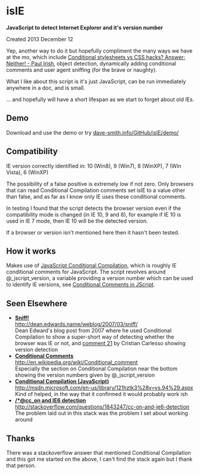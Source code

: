 isIE
====
**JavaScript to detect Internet Explorer and it's version number**

Created 2013 December 12

Yep, another way to do it but hopefully compliment the many ways we have at the mo, which include <a href="http://www.paulirish.com/2008/conditional-stylesheets-vs-css-hacks-answer-neither/">Conditional stylesheets vs CSS hacks? Answer: Neither! - Paul Irish</a>, object detection, dynamically adding conditional comments and user agent sniffing (for the brave or naughty).

What I like about this script is it's just JavaScript, can be run immediately anywhere in a doc, and is small.

... and hopefully will have a short lifespan as we start to forget about old IEs.


Demo
----
Download and use the demo or try <a href="http://dave-smith.info/GitHub/isIE/demo/">dave-smith.info/GitHub/isIE/demo/</a>

Compatibility
-------------

IE version correctly identified in: 10 (Win8), 9 (Win7), 8 (WinXP), 7 (Win Vista), 6 (WinXP)

The possibility of a false positive is extremely low if not zero. Only browsers that can read Conditional Compilation comments set isIE to a value other than false, and as far as I know only IE uses these conditional comments.

In testing I found that the script detects the browser version even if the compatibility mode is changed (in IE 10, 9 and 8), for example if IE 10 is used in IE 7 mode, then IE 10 will be the detected version.

If a browser or version isn't mentioned here then it hasn't been tested.


How it works
------------

Makes use of <a href="http://msdn.microsoft.com/en-us/library/121hztk3%28v=vs.94%29.aspx">JavaScript Conditional Compilation</a>, which is roughly IE conditional comments for JavaScript. The script revolves around @_jscript_version, a variable providing a version number which can be used to identify IE versions, see <a href="http://en.wikipedia.org/wiki/Conditional_comment#Conditional_comments_in_JScript">Conditional Comments in JScript</a>.


Seen Elsewhere
--------------------------

* <a href="http://dean.edwards.name/weblog/2007/03/sniff/"><strong>Sniff!</strong><br/>http://dean.edwards.name/weblog/2007/03/sniff/</a><br />Dean Edward's blog post from 2007 where he used Conditional Compilation to show a super-short way of detecting whether the browser was IE or not, and <a href="http://dean.edwards.name/weblog/2007/03/sniff/#comment83590">comment 21</a> by Cristian Carlesso showing version detection
* <a href="http://en.wikipedia.org/wiki/Conditional_comment#Conditional_comments_in_JScript"><strong>Conditional Comments</strong><br />http://en.wikipedia.org/wiki/Conditional_comment</a><br />Especially the section on Conditional Compilation near the bottom showing the version numbers given by @_jscript_version
* <a href="http://msdn.microsoft.com/en-us/library/121hztk3%28v=vs.94%29.aspx"><strong>Conditional Compilation (JavaScript)</strong><br />http://msdn.microsoft.com/en-us/library/121hztk3%28v=vs.94%29.aspx</a><br />Kind of helped, in the way that it confirmed it would probably work ish
* <a href="http://stackoverflow.com/questions/1843247/cc-on-and-ie6-detection"><strong>/*@cc_on and IE6 detection</strong><br />http://stackoverflow.com/questions/1843247/cc-on-and-ie6-detection</a><br />The problem laid out in this stack was the problem I set about working around


Thanks
------

There was a stackoverflow answer that mentioned Conditional Compilation and this got me started on the above, I can't find the stack again but I thank that person.


